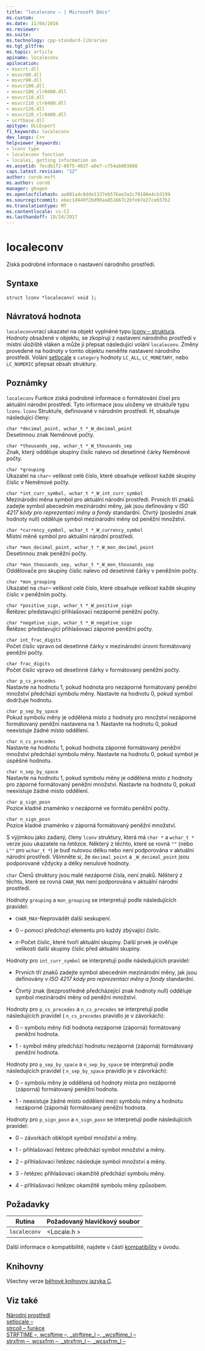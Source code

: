 ```yaml
---
title: "localeconv – | Microsoft Docs"
ms.custom: 
ms.date: 11/04/2016
ms.reviewer: 
ms.suite: 
ms.technology: cpp-standard-libraries
ms.tgt_pltfrm: 
ms.topic: article
apiname: localeconv
apilocation:
- msvcrt.dll
- msvcr80.dll
- msvcr90.dll
- msvcr100.dll
- msvcr100_clr0400.dll
- msvcr110.dll
- msvcr110_clr0400.dll
- msvcr120.dll
- msvcr120_clr0400.dll
- ucrtbase.dll
apitype: DLLExport
f1_keywords: localeconv
dev_langs: C++
helpviewer_keywords:
- lconv type
- localeconv function
- locales, getting information on
ms.assetid: 7ecdb1f2-88f5-4037-a0e7-c754ab003660
caps.latest.revision: "12"
author: corob-msft
ms.author: corob
manager: ghogen
ms.openlocfilehash: aa001a4c8dde1337eb576ae3a2c78108e4cb3199
ms.sourcegitcommit: ebec1d449f2bd98aa851667c2bfeb7e27ce657b2
ms.translationtype: MT
ms.contentlocale: cs-CZ
ms.lasthandoff: 10/24/2017
---
```

# <a name="localeconv"></a>localeconv
Získá podrobné informace o nastavení národního prostředí.  
  
## <a name="syntax"></a>Syntaxe  
  
```  
struct lconv *localeconv( void );  
```  
  
## <a name="return-value"></a>Návratová hodnota  
 `localeconv`vrací ukazatel na objekt vyplněné typu [lconv – struktura](../../c-runtime-library/standard-types.md). Hodnoty obsažené v objektu, se zkopírují z nastavení národního prostředí v místní úložiště vláken a může ji přepsat následující volání `localeconv`. Změny provedené na hodnoty v tomto objektu neměňte nastavení národního prostředí. Volání [setlocale](../../c-runtime-library/reference/setlocale-wsetlocale.md) s `category` hodnoty `LC_ALL`, `LC_MONETARY`, nebo `LC_NUMERIC` přepsat obsah struktury.  
  
## <a name="remarks"></a>Poznámky  
 `localeconv` Funkce získá podrobné informace o formátování čísel pro aktuální národní prostředí. Tyto informace jsou uloženy ve struktuře typu `lconv`. `lconv` Struktuře, definované v národním prostředí. H, obsahuje následující členy:  
  
 `char *decimal_point, wchar_t *_W_decimal_point`  
 Desetinnou znak Neměnové počty.  
  
 `char *thousands_sep, wchar_t *_W_thousands_sep`  
 Znak, který odděluje skupiny číslic nalevo od desetinné čárky Neměnové počty.  
  
 `char *grouping`  
 Ukazatel na `char`– velikost celé číslo, které obsahuje velikost každé skupiny číslic v Neměnové počty.  
  
 `char *int_curr_symbol, wchar_t *_W_int_curr_symbol`  
 Mezinárodní měna symbol pro aktuální národní prostředí. Prvních tří znaků zadejte symbol abecedním mezinárodní měny, jak jsou definovány v *ISO 4217 kódy pro reprezentaci měny a fondy* standardní. Čtvrtý (poslední znak hodnoty null) odděluje symbol mezinárodní měny od peněžní množství.  
  
 `char *currency_symbol, wchar_t *_W_currency_symbol`  
 Místní měně symbol pro aktuální národní prostředí.  
  
 `char *mon_decimal_point, wchar_t *_W_mon_decimal_point`  
 Desetinnou znak peněžní počty.  
  
 `char *mon_thousands_sep, wchar_t *_W_mon_thousands_sep`  
 Oddělovače pro skupiny číslic nalevo od desetinné čárky v peněžním počty.  
  
 `char *mon_grouping`  
 Ukazatel na `char`– velikost celé číslo, které obsahuje velikost každé skupiny číslic v peněžním počty.  
  
 `char *positive_sign, wchar_t *_W_positive_sign`  
 Řetězec představující přihlašovací nezáporné peněžní počty.  
  
 `char *negative_sign, wchar_t *_W_negative_sign`  
 Řetězec představující přihlašovací záporné peněžní počty.  
  
 `char int_frac_digits`  
 Počet číslic vpravo od desetinné čárky v mezinárodní úrovni formátovaný peněžní počty.  
  
 `char frac_digits`  
 Počet číslic vpravo od desetinné čárky v formátovaný peněžní počty.  
  
 `char p_cs_precedes`  
 Nastavte na hodnotu 1, pokud hodnota pro nezáporné formátovaný peněžní množství předchází symbolu měny. Nastavte na hodnotu 0, pokud symbol dodržuje hodnotu.  
  
 `char p_sep_by_space`  
 Pokud symbolu měny je oddělená místo z hodnoty pro množství nezáporné formátovaný peněžní nastavena na 1. Nastavte na hodnotu 0, pokud neexistuje žádné místo oddělení.  
  
 `char n_cs_precedes`  
 Nastavte na hodnotu 1, pokud hodnota záporné formátovaný peněžní množství předchází symbolu měny. Nastavte na hodnotu 0, pokud symbol je úspěšné hodnotu.  
  
 `char n_sep_by_space`  
 Nastavte na hodnotu 1, pokud symbolu měny je oddělená místo z hodnoty pro záporné formátovaný peněžní množství. Nastavte na hodnotu 0, pokud neexistuje žádné místo oddělení.  
  
 `char p_sign_posn`  
 Pozice kladné znaménko v nezáporné ve formátu peněžní počty.  
  
 `char n_sign_posn`  
 Pozice kladné znaménko v záporná formátovaný peněžní množství.  
  
S výjimkou jako zadaný, členy `lconv` struktury, která má `char *` a `wchar_t *` verze jsou ukazatele na řetězce. Některý z těchto, které se rovná `""` (nebo `L""` pro `wchar_t *`) je buď nulovou délku nebo není podporována v aktuální národní prostředí. Všimněte si, že `decimal_point` a `_W_decimal_point` jsou podporované vždycky a délky nenulové hodnoty.  
  
`char` Členů struktury jsou malé nezáporné čísla, není znaků. Některý z těchto, které se rovná `CHAR_MAX` není podporována v aktuální národní prostředí.  
  
Hodnoty `grouping` a `mon_grouping` se interpretují podle následujících pravidel:  
  
- `CHAR_MAX`-Neprovádět další seskupení.  
  
- 0 – pomocí předchozí elementu pro každý zbývající číslic.  
  
- *n*-Počet číslic, které tvoří aktuální skupiny. Další prvek je ověřuje velikosti další skupiny číslic před aktuální skupiny.  
  
Hodnoty pro `int_curr_symbol` se interpretují podle následujících pravidel:  
  
-   Prvních tří znaků zadejte symbol abecedním mezinárodní měny, jak jsou definovány v *ISO 4217 kódy pro reprezentaci měny a fondy* standardní.  
  
-   Čtvrtý znak (bezprostředně předcházející znak hodnoty null) odděluje symbol mezinárodní měny od peněžní množství.  
  
Hodnoty pro `p_cs_precedes` a `n_cs_precedes` se interpretují podle následujících pravidel ( `n_cs_precedes` pravidlo je v závorkách):  
  
- 0 – symbolu měny řídí hodnota nezáporné (záporná) formátovaný peněžní hodnota.  
  
- 1 - symbol měny předchází hodnotu nezáporné (záporná) formátovaný peněžní hodnota.  
  
Hodnoty pro `p_sep_by_space` a `n_sep_by_space` se interpretují podle následujících pravidel ( `n_sep_by_space` pravidlo je v závorkách):  
  
- 0 – symbolu měny je oddělená od hodnoty místa pro nezáporné (záporná) formátovaný peněžní hodnota.  
  
- 1 - neexistuje žádné místo oddělení mezi symbolu měny a hodnotu nezáporné (záporná) formátovaný peněžní hodnota.  
  
Hodnoty pro `p_sign_posn` a `n_sign_posn` se interpretují podle následujících pravidel:  
  
- 0 – závorkách obklopit symbol množství a měny.  
  
- 1 - přihlašovací řetězec předchází symbol množství a měny.  
  
- 2 – přihlašovací řetězec následuje symbol množství a měny.  
  
- 3 - řetězec přihlašovací okamžitě předchází symbolu měny.  
  
- 4 - přihlašovací řetězec okamžitě symbolu měny způsobem.  
  
## <a name="requirements"></a>Požadavky  
  
|Rutina|Požadovaný hlavičkový soubor|  
|-------------|---------------------|  
|`localeconv`|\<Locale.h >|  
  
 Další informace o kompatibilitě, najdete v části [kompatibility](../../c-runtime-library/compatibility.md) v úvodu.  
  
## <a name="libraries"></a>Knihovny  
 Všechny verze [běhové knihovny jazyka C](../../c-runtime-library/crt-library-features.md).  
  
## <a name="see-also"></a>Viz také  
 [Národní prostředí](../../c-runtime-library/locale.md)   
 [setlocale –](../../preprocessor/setlocale.md)   
 [strcoll – funkce](../../c-runtime-library/strcoll-functions.md)   
 [STRFTIME –, wcsftime –, _strftime_l –, _wcsftime_l –](../../c-runtime-library/reference/strftime-wcsftime-strftime-l-wcsftime-l.md)   
 [strxfrm –, wcsxfrm –, _strxfrm_l –, _wcsxfrm_l –](../../c-runtime-library/reference/strxfrm-wcsxfrm-strxfrm-l-wcsxfrm-l.md)
